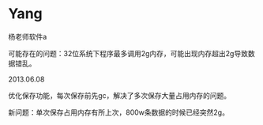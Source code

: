 Yang
====

杨老师软件a

可能存在的问题：32位系统下程序最多调用2g内存，可能出现内存超出2g导致数据错乱。

2013.06.08

优化保存功能，每次保存前先gc，解决了多次保存大量占用内存的问题。

新问题：单次保存占用内存有所上次，800w条数据的时候已经突然2g。
